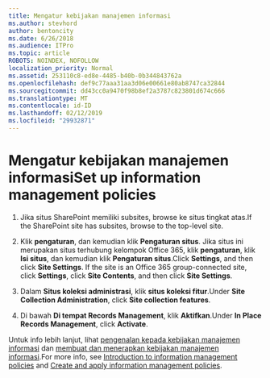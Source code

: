 ```yaml
---
title: Mengatur kebijakan manajemen informasi
ms.author: stevhord
author: bentoncity
ms.date: 6/26/2018
ms.audience: ITPro
ms.topic: article
ROBOTS: NOINDEX, NOFOLLOW
localization_priority: Normal
ms.assetid: 253110c8-ed8e-4485-b40b-0b344843762a
ms.openlocfilehash: def9c77aaa31aa3d06e00661e80ab8747ca32844
ms.sourcegitcommit: dd43cc0a9470f98b8ef2a3787c823801d674c666
ms.translationtype: MT
ms.contentlocale: id-ID
ms.lasthandoff: 02/12/2019
ms.locfileid: "29932871"
---
```

# <a name="set-up-information-management-policies"></a><span data-ttu-id="665ed-102">Mengatur kebijakan manajemen informasi</span><span class="sxs-lookup"><span data-stu-id="665ed-102">Set up information management policies</span></span>

1. <span data-ttu-id="665ed-103">Jika situs SharePoint memiliki subsites, browse ke situs tingkat atas.</span><span class="sxs-lookup"><span data-stu-id="665ed-103">If the SharePoint site has subsites, browse to the top-level site.</span></span>
    
2. <span data-ttu-id="665ed-p101">Klik **pengaturan**, dan kemudian klik **Pengaturan situs**. Jika situs ini merupakan situs terhubung kelompok Office 365, klik **pengaturan**, klik **Isi situs**, dan kemudian klik **Pengaturan situs**.</span><span class="sxs-lookup"><span data-stu-id="665ed-p101">Click **Settings**, and then click **Site Settings**. If the site is an Office 365 group-connected site, click **Settings**, click **Site Contents**, and then click **Site Settings**.</span></span>
    
3. <span data-ttu-id="665ed-106">Dalam **Situs koleksi administrasi**, klik **situs koleksi fitur**.</span><span class="sxs-lookup"><span data-stu-id="665ed-106">Under **Site Collection Administration**, click **Site collection features**.</span></span>
    
4. <span data-ttu-id="665ed-107">Di bawah **Di tempat Records Management**, klik **Aktifkan**.</span><span class="sxs-lookup"><span data-stu-id="665ed-107">Under **In Place Records Management**, click **Activate**.</span></span>
    
<span data-ttu-id="665ed-108">Untuk info lebih lanjut, lihat [pengenalan kepada kebijakan manajemen informasi](https://go.microsoft.com/fwlink/?linkid=404239) dan [membuat dan menerapkan kebijakan manajemen informasi](https://go.microsoft.com/fwlink/?linkid=2003916).</span><span class="sxs-lookup"><span data-stu-id="665ed-108">For more info, see [Introduction to information management policies](https://go.microsoft.com/fwlink/?linkid=404239) and [Create and apply information management policies](https://go.microsoft.com/fwlink/?linkid=2003916).</span></span>
  

